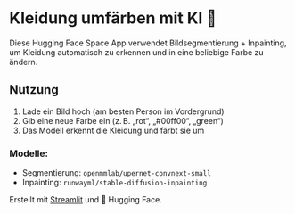 # Kleidung umfärben mit KI 🎨

Diese Hugging Face Space App verwendet Bildsegmentierung + Inpainting, um Kleidung automatisch zu erkennen und in eine beliebige Farbe zu ändern.

## Nutzung

1. Lade ein Bild hoch (am besten Person im Vordergrund)
2. Gib eine neue Farbe ein (z. B. „rot“, „#00ff00“, „green“)
3. Das Modell erkennt die Kleidung und färbt sie um

### Modelle:
- Segmentierung: `openmmlab/upernet-convnext-small`
- Inpainting: `runwayml/stable-diffusion-inpainting`

Erstellt mit [Streamlit](https://streamlit.io) und 🤗 Hugging Face.